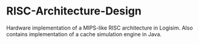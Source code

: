 # RISC-Architecture-Design
Hardware implementation of a MIPS-like RISC architecture in Logisim. Also contains implementation of a cache simulation engine in Java.
